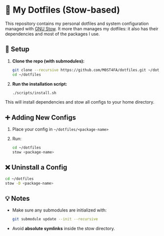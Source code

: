 # 🌟 My Dotfiles (Stow-based)

This repository contains my personal dotfiles and system configuration managed with [GNU Stow](https://www.gnu.org/software/stow/). It more than manages my dotfiles: it also has their dependencies and most of the packages I use.

## 🚀 Setup

1. **Clone the repo (with submodules):**

   ```bash
   git clone --recursive https://github.com/M0ST4FA/dotfiles.git ~/dotfiles
   cd ~/dotfiles
   ```

2. **Run the installation script:**

   ```bash
   ./scripts/install.sh
   ```

This will install dependencies and stow all configs to your home directory.

## ➕ Adding New Configs

1. Place your config in `~/dotfiles/<package-name>`
2. Run:

   ```bash
   cd ~/dotfiles
   stow <package-name>
   ```

## ❌ Uninstall a Config

```bash
cd ~/dotfiles
stow -D <package-name>
```

## 💡 Notes

* Make sure any submodules are initialized with:

  ```bash
  git submodule update --init --recursive
  ```

* Avoid **absolute symlinks** inside the stow directory.

